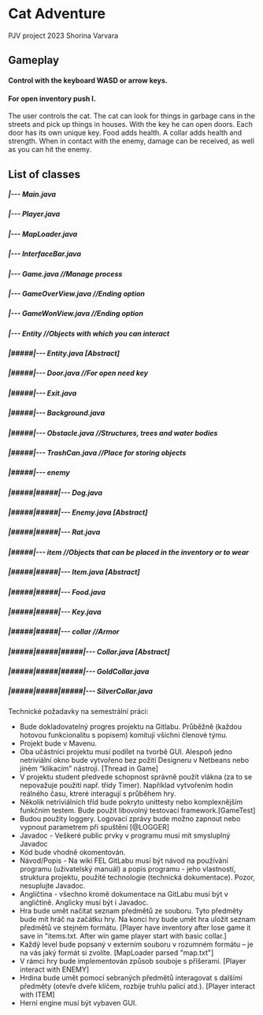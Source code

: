 # Cat Adventure
PJV project 2023 Shorina Varvara

## Gameplay
#### Control with the keyboard WASD or arrow keys.
#### For open inventory push I.
The user controls the cat. The cat can look for things in garbage cans in the streets and pick up things in houses. With the key he can open doors. Each door has its own unique key. Food adds health. A collar adds health and strength. When in contact with the enemy, damage can be received, as well as you can hit the enemy. 

## List of classes

##### |--- Main.java
##### |--- Player.java
##### |--- MapLoader.java
##### |--- InterfaceBar.java
##### |--- Game.java //Manage process
##### |--- GameOverView.java //Ending option
##### |--- GameWonView.java //Ending option
##### |--- Entity //Objects with which you can interact
##### |#####|--- Entity.java [Abstract]
##### |#####|--- Door.java //For open need key
##### |#####|--- Exit.java
##### |#####|--- Background.java
##### |#####|--- Obstacle.java //Structures, trees and water bodies
##### |#####|--- TrashCan.java //Place for storing objects
##### |#####|--- enemy
##### |#####|#####|--- Dog.java
##### |#####|#####|--- Enemy.java [Abstract]
##### |#####|#####|--- Rat.java
##### |#####|--- item //Objects that can be placed in the inventory or to wear
##### |#####|#####|--- Item.java [Abstract]
##### |#####|#####|--- Food.java
##### |#####|#####|--- Key.java
##### |#####|#####|--- collar //Armor
##### |#####|#####|#####|--- Collar.java [Abstract]
##### |#####|#####|#####|--- GoldCollar.java
##### |#####|#####|#####|--- SilverCollar.java

Technické požadavky na semestrální práci:

+ Bude dokladovatelný progres projektu na Gitlabu. Průběžně (každou hotovou funkcionalitu s popisem) komitují všichni členové týmu.
+ Projekt bude v Mavenu.
+ Oba učástníci projektu musí podílet na tvorbě GUI. Alespoň jedno netriviální okno bude vytvořeno bez požití Designeru v Netbeans nebo jiném “klikacím” nástroji. [Thread in Game]
+ V projektu student předvede schopnost správně použít vlákna (za to se nepovažuje použití např. třídy Timer). Například vytvořením hodin reálného času, ktreré interagují s průběhem hry.
+ Několik netriviálních tříd bude pokryto unittesty nebo komplexnějším funkčním testem. Bude použit libovolný testovací framework.[GameTest]
+ Budou použity loggery. Logovací zprávy bude možno zapnout nebo vypnout parametrem při spuštění [@LOGGER]
+ Javadoc - Veškeré public prvky v programu musí mít smysluplný Javadoc
+ Kód bude vhodně okomentován.
+ Návod/Popis - Na wiki FEL GitLabu musí být návod na používání programu (uživatelský manuál) a popis programu - jeho vlastností, struktura projektu, použité technologie (technická dokumentace). Pozor, nesuplujte Javadoc.
+ Angličtina - všechno kromě dokumentace na GitLabu musí být v angličtině. Anglicky musí být i Javadoc.
+ Hra bude umět načítat seznam předmětů ze souboru. Tyto předměty bude mít hráč na začátku hry. Na konci hry bude umět hra uložit seznam předmětů ve stejném formátu. [Player have inventory after lose game it save in "items.txt. After win game player start with basic collar.]
+ Každý level bude popsaný v externím souboru v rozumném formátu – je na vás jaký formát si zvolíte. [MapLoader parsed "map.txt"]
+ V rámci hry bude implementován způsob souboje s příšerami. [Player interact with ENEMY]
+ Hrdina bude umět pomocí sebraných předmětů interagovat s dalšími předměty (otevře dveře klíčem, rozbije truhlu palicí atd.). [Player interact with ITEM]
+ Herní engine musí být vybaven GUI. 